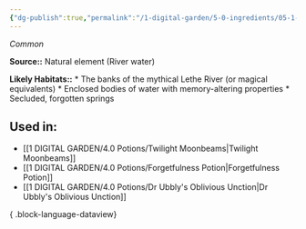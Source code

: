 ```yaml
---
{"dg-publish":true,"permalink":"/1-digital-garden/5-0-ingredients/05-1-mundane/flask-of-lethe-river-water/","tags":["ingredient","common"]}
---
```


*Common*

**Source::** Natural element (River water)

**Likely Habitats::** * The banks of the mythical Lethe River (or magical equivalents) * Enclosed bodies of water with memory-altering properties * Secluded, forgotten springs

## Used in:

- [[1 DIGITAL GARDEN/4.0 Potions/Twilight Moonbeams\|Twilight Moonbeams]]
- [[1 DIGITAL GARDEN/4.0 Potions/Forgetfulness Potion\|Forgetfulness Potion]]
- [[1 DIGITAL GARDEN/4.0 Potions/Dr Ubbly's Oblivious Unction\|Dr Ubbly's Oblivious Unction]]

{ .block-language-dataview}

